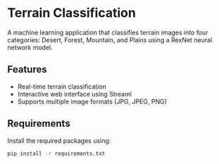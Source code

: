 # Terrain Classification

A machine learning application that classifies terrain images into four categories: Desert, Forest, Mountain, and Plains using a RexNet neural network model.

## Features

- Real-time terrain classification
- Interactive web interface using Streaml
- Supports multiple image formats (JPG, JPEG, PNG)

## Requirements

Install the required packages using:

```sh
pip install -r requirements.txt
